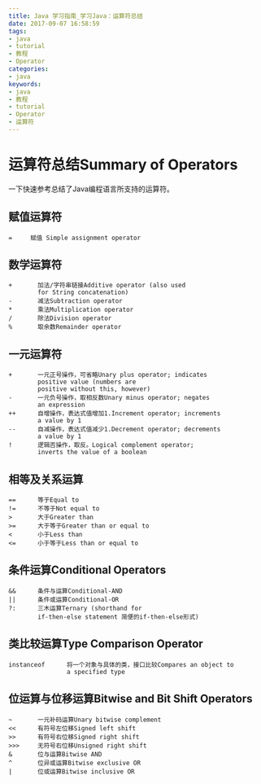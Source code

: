 ```yaml
---
title: Java 学习指南_学习Java：运算符总结
date: 2017-09-07 16:58:59
tags: 
- java
- tutorial
- 教程
- Operator
categories:
- java	
keywords:
- java
- 教程
- tutorial
- Operator
- 运算符
---
```


# 运算符总结Summary of Operators

一下快速参考总结了Java编程语言所支持的运算符。

## 赋值运算符

```
=     赋值 Simple assignment operator
```

## 数学运算符

```
+       加法/字符串链接Additive operator (also used
        for String concatenation)
-       减法Subtraction operator
*       乘法Multiplication operator
/       除法Division operator
%       取余数Remainder operator
```

## 一元运算符

```
+       一元正号操作，可省略Unary plus operator; indicates
        positive value (numbers are 
        positive without this, however)
-       一元负号操作，取相反数Unary minus operator; negates
        an expression
++      自增操作，表达式值增加1.Increment operator; increments
        a value by 1
--      自减操作，表达式值减少1.Decrement operator; decrements
        a value by 1
!       逻辑否操作，取反。Logical complement operator;
        inverts the value of a boolean
```

## 相等及关系运算

```
==      等于Equal to
!=      不等于Not equal to
>       大于Greater than
>=      大于等于Greater than or equal to
<       小于Less than
<=      小于等于Less than or equal to
```

## 条件运算Conditional Operators

```
&&      条件与运算Conditional-AND
||      条件或运算Conditional-OR
?:      三木运算Ternary (shorthand for 
        if-then-else statement 简便的if-then-else形式)
```

## 类比较运算Type Comparison Operator

```
instanceof      将一个对象与具体的类，接口比较Compares an object to 
                a specified type 
```

## 位运算与位移运算Bitwise and Bit Shift Operators

```
~       一元补码运算Unary bitwise complement
<<      有符号左位移Signed left shift
>>      有符号右位移Signed right shift
>>>     无符号右位移Unsigned right shift
&       位与运算Bitwise AND
^       位异或运算Bitwise exclusive OR
|       位或运算Bitwise inclusive OR
```